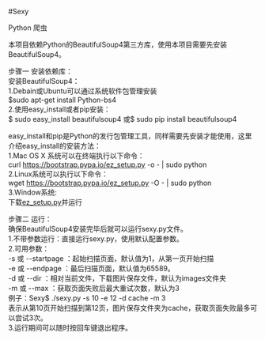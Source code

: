#Sexy

Python 爬虫

本项目依赖Python的BeautifulSoup4第三方库，使用本项目需要先安装BeautifulSoup4。

步骤一 安装依赖库：<br>
安装BeautifulSoup4：<br>
1.Debain或Ubuntu可以通过系统软件包管理安装<br>
	$sudo apt-get install Python-bs4 <br>
2.使用easy_install或者pip安装：<br>
	$ sudo easy_install beautifulsoup4
	或$ sudo pip install beautifulsoup4

easy_install和pip是Python的发行包管理工具，同样需要先安装才能使用，这里介绍easy_install的安装方法：<br>
1.Mac OS X 系统可以在终端执行以下命令：<br>
	curl https://bootstrap.pypa.io/ez_setup.py -o - | sudo python <br>
2.Linux系统可以执行以下命令：<br>
	wget https://bootstrap.pypa.io/ez_setup.py -O - | sudo python <br>
3.Window系统:<br>
	下载[ez_setup.py](https://bootstrap.pypa.io/ez_setup.py)并运行 <br>

步骤二 运行：<br>
确保BeautifulSoup4安装完毕后就可以运行sexy.py文件。<br>
1.不带参数运行：直接运行sexy.py，使用默认配置参数。<br>
2.可用参数：<br>
	-s 或 --startpage ：起始扫描页面，默认值为1，从第一页开始扫描<br>
	-e 或 --endpage ：最后扫描页面，默认值为65589。<br>
	-d 或 --dir ：相对当前文件，下载图片保存文件，默认为images文件夹<br>
	-m 或 --max ：获取页面失败后最大重试次数，默认为3<br>
例子：Sexy$ ./sexy.py -s 10 -e 12 -d cache -m 3 <br>
	表示从第10页开始扫描到第12页，图片保存文件夹为cache，获取页面失败最多可以尝试3次。<br>
3.运行期间可以随时按回车键退出程序。<br>
